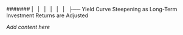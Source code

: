 ####### |   |   |   |   |   |   ├── Yield Curve Steepening as Long-Term Investment Returns are Adjusted

*Add content here*